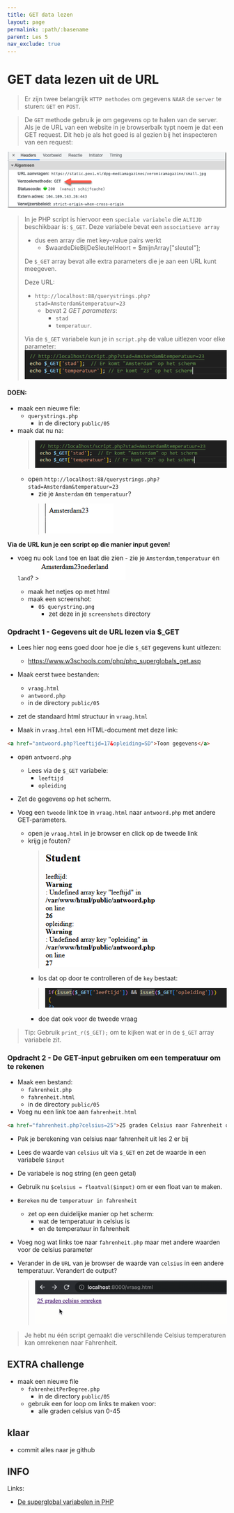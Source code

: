 ```yaml
---
title: GET data lezen
layout: page 
permalink: :path/:basename 
parent: Les 5 
nav_exclude: true
---
```


# GET data lezen uit de URL

> Er zijn twee belangrijk `HTTP methodes` om gegevens `NAAR` de `server` te sturen: `GET` en `POST`.

> De `GET` methode gebruik je om gegevens op te halen van de server. Als je de URL van een website in je browserbalk typt noem je dat een GET request.
Dit heb je als het goed is al gezien bij het inspecteren van een request:

![GET request](img/get.png)



> In je PHP script is hiervoor een `speciale variabele` die `ALTIJD` beschikbaar is: `$_GET`. Deze variabele bevat een `associatieve array` 
>   - dus een array die met key-value pairs werkt
>       - $waardeDieBijDeSleutelHoort = $mijnArray["sleutel"];
>
> De `$_GET` array bevat alle extra parameters die je aan een URL kunt meegeven.  
>
> Deze URL: 
> - `http://localhost:88/querystrings.php?stad=Amsterdam&temperatuur=23`  
>   - bevat 2 *GET parameters*:
>       - `stad`
>       - `temperatuur`.
>
> Via de `$_GET` variabele kun je in `script.php` de value uitlezen voor elke parameter:
> ![](img/stad.PNG)

#### DOEN:

- maak een nieuwe file:
    - `querystrings.php`
        - in de directory `public/05`
- maak dat nu na:
    > ![](img/stad.PNG)
    - open `http://localhost:88/querystrings.php?stad=Amsterdam&temperatuur=23` 
        - zie je `Amsterdam` en `temperatuur`?
        > ![](img/querystring.PNG)

**Via de URL kun je een script op die manier input geven!**
- voeg nu ook `land` toe en laat die zien
        - zie je `Amsterdam`,`temperatuur` en `land`?
        > ![](img/land.PNG)

    - maak het netjes op met html
    - maak een screenshot:
        - `05 querystring.png`
            - zet deze in je `screenshots` directory

### Opdracht 1 - Gegevens uit de URL lezen via $_GET

- Lees hier nog eens goed door hoe je die `$_GET` gegevens kunt uitlezen:
    - https://www.w3schools.com/php/php_superglobals_get.asp 
- Maak eerst twee bestanden:
    - `vraag.html`
    - `antwoord.php`
    - in de directory `public/05`

- zet de standaard html structuur in `vraag.html`
- Maak in `vraag.html` een HTML-document met deze link:

```html
<a href="antwoord.php?leeftijd=17&opleiding=SD">Toon gegevens</a>
```

- open `antwoord.php`
    - Lees via de `$_GET` variabele:
        - `leeftijd`
        - `opleiding`
- Zet de gegevens op het scherm.

- Voeg een `tweede` link toe in `vraag.html` naar `antwoord.php` met andere GET-parameters.
    - open je `vraag.html` in je browser en click op de tweede link
    - krijg je fouten?
        > ![](img/error.PNG)
        - los dat op door te controlleren of de `key` bestaat:
        > ![](img/isset.PNG)
        - doe dat ook voor de tweede vraag

> Tip: Gebruik `print_r($_GET);` om te kijken wat er in de `$_GET` array variabele zit.

### Opdracht 2 - De GET-input gebruiken om een temperatuur om te rekenen

- Maak een bestand:
    - `fahrenheit.php`
    - `fahrenheit.html`
    - in de directory `public/05`
- Voeg nu een link toe aan `fahrenheit.html`

```html 
<a href="fahrenheit.php?celsius=25">25 graden Celsius naar Fahrenheit omreken</a>
```
 
- Pak je berekening van celsius naar fahrenheit uit les 2 er bij
- Lees de waarde van `celsius` uit via `$_GET` en zet de waarde in een variabele `$input`
- De variabele is nog string (en geen getal)
- Gebruik nu `$celsius = floatval($input)` om er een float van te maken.
- `Bereken` nu de `temperatuur in fahrenheit`
    - zet op een duidelijke manier op het scherm:
        - wat de temperatuur in celsius is 
        - en de temperatuur in fahrenheit
- Voeg nog wat links toe naar `fahrenheit.php` maar met andere waarden voor de celsius parameter
- Verander in de `URL` van je browser de waarde van `celsius` in een andere temperatuur. Verandert de output?

    > ![Celsius Fahrenheit](img/celsius-fahrenheit.gif)

> Je hebt nu één script gemaakt die verschillende Celsius temperaturen kan omrekenen naar Fahrenheit.

## EXTRA challenge

- maak een nieuwe file
    - `fahrenheitPerDegree.php`
        - in de directory `public/05`
    - gebruik een for loop om links te maken voor:
        - alle graden celsius van 0-45

## klaar
- commit alles naar je github

## INFO
Links:

- [De superglobal variabelen in PHP](https://www.php.net/manual/en/language.variables.superglobals.php)

